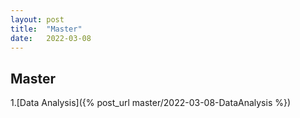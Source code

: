 ```yaml
---
layout: post
title:  "Master"
date:   2022-03-08
---
```

## Master
1.[Data Analysis]({% post_url master/2022-03-08-DataAnalysis %})